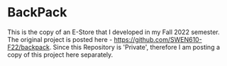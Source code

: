 # BackPack
This is the copy of an E-Store that I developed in my Fall 2022 semester. The original project is posted here - https://github.com/SWEN610-F22/backpack. Since this Repository is 'Private', therefore I am posting a copy of this project here separately.

